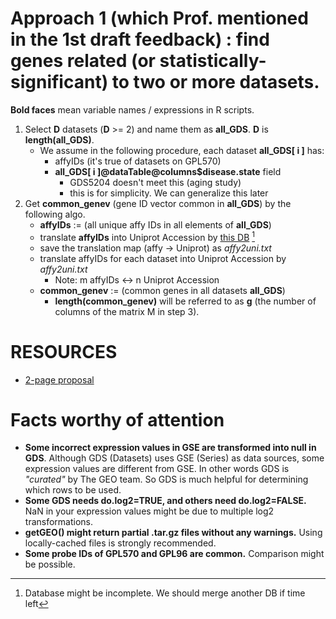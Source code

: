 
# Approach 1 (which Prof. mentioned in the 1st draft feedback) : find genes related (or statistically-significant) to two or more datasets.

**Bold faces** mean variable names / expressions in R scripts.

1.	Select **D** datasets (**D** >= 2) and name them as **all_GDS**. **D** is **length(all_GDS)**.
	- We assume in the following procedure, each dataset **all_GDS[ i ]** has:
		+ affyIDs (it's true of datasets on GPL570)
		+ **all_GDS[ i ]@dataTable@columns$disease.state** field
			- GDS5204 doesn't meet this (aging study)
			- this is for simplicity. We can generalize this later
2.	Get **common_genev** (gene ID vector common in **all_GDS**) by the following algo.
	- **affyIDs** := (all unique affy IDs in all elements of **all_GDS**)
	- translate **affyIDs** into Uniprot Accession by [this DB](https://biodbnet-abcc.ncifcrf.gov/db/db2db.php) [^1]
	- save the translation map (affy -> Uniprot) as *affy2uni.txt*
	- translate affyIDs for each dataset into Uniprot Accession by *affy2uni.txt*
	  + Note: m affyIDs <-> n Uniprot Accession
	- **common_genev** := (common genes in all datasets **all_GDS**)
	  + **length(common_genev)** will be referred to as **g** (the number of columns of the matrix M in step 3).


[^1]: Database might be incomplete. We should merge another DB if time left

# RESOURCES

+ [2-page proposal](https://docs.google.com/document/d/1WH9bjXNLgi4JiFfaLSqGhYR2SLK-xyDZ1bOGP8bEDcI/edit)

# Facts worthy of attention
+ **Some incorrect expression values in GSE are transformed into null in GDS**. Although GDS (Datasets) uses GSE (Series) as data sources, some expression values are different from GSE. In other words GDS is *"curated"* by The GEO team. So GDS is much helpful for determining which rows to be used.
+ **Some GDS needs do.log2=TRUE, and others need do.log2=FALSE.** NaN in your expression values might be due to multiple log2 transformations.
+ **getGEO() might return partial .tar.gz files without any warnings.** Using locally-cached files is strongly recommended.
+ **Some probe IDs of GPL570 and GPL96 are common.** Comparison might be possible.

